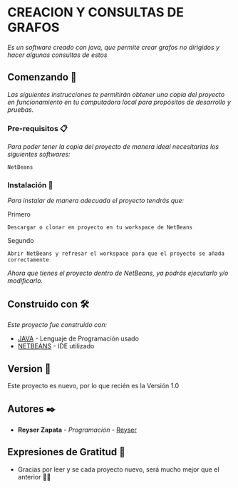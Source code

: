 # CREACION Y CONSULTAS DE GRAFOS

_Es un software creado con java, que permite crear grafos no dirigidos y hacer algunas consultas de estos_

## Comenzando 🚀

_Las siguientes instrucciones te permitirán obtener una copia del proyecto en funcionamiento en tu computadora local para propósitos de desarrollo y pruebas._


### Pre-requisitos 📋

_Para poder tener la copia del proyecto de manera ideal necesitarias los siguientes softwares:_

```
NetBeans
```
### Instalación 🔧

_Para instalar de manera adecuada el proyecto tendrás que:_

Primero

```
Descargar o clonar en proyecto en tu workspace de NetBeans
```

Segundo

```
Abrir NetBeans y refresar el workspace para que el proyecto se añada correctamente
```


_Ahora que tienes el proyecto dentro de NetBeans, ya podrás ejecutarlo y/o modificarlo._

## Construido con 🛠️

_Este proyecto fue construido con:_

* [JAVA](https://www.oracle.com/java/technologies/downloads/#jdk18-windows) - Lenguaje de Programación usado
* [NETBEANS](https://netbeans.apache.org/download/nb14/nb14.html) - IDE utilizado

## Version 📌

Este proyecto es nuevo, por lo que recién es la Versión 1.0

## Autores ✒️

* **Reyser Zapata** - *Programación* - [Reyser](https://github.com/ReyserLyn)

## Expresiones de Gratitud 🎁

* Gracias por leer y se cada proyecto nuevo, será mucho mejor que el anterior 👍🏽
